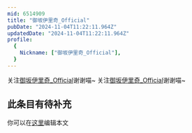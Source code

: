 ```yaml
---
mid: 6514909
title: "御坂伊里奇_Official"
pubDate: "2024-11-04T11:22:11.964Z"
updatedDate: "2024-11-04T11:22:11.964Z"
profile:
  {
    Nickname: ["御坂伊里奇_Official"],
  }
---
```


关注[御坂伊里奇_Official](https://space.bilibili.com/6514909)谢谢喵~ 关注[御坂伊里奇_Official](https://space.bilibili.com/6514909)谢谢喵~

## 此条目有待补充
你可以在[这里](https://github.com/Yuhanawa/VTuber.ICU-Content/edit/master/v/御坂伊里奇_Official/index.md)编辑本文
